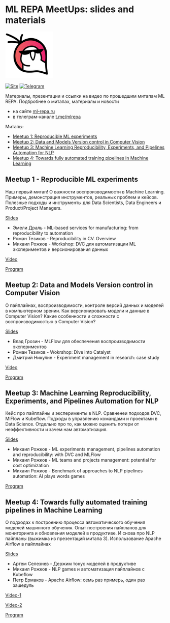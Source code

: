 # ML REPA MeetUps: slides and materials
<img src="logo_repa.svg" alt="ml-repa-logo" width="150px">

[![Site](https://img.shields.io/badge/ml--repa-site-brightgreen)](http://ml-repa.ru/) 
[![Telegram](https://img.shields.io/badge/ml--repa-on%20telegram-blue)](https://t.me/mlrepa)

 Материалы, презентации и ссылки на видео по прошедшим митапам ML REPA.
 Подбробнее о митапах, материалы и новости
 - на сайте [ml-repa.ru](http://ml-repa.ru/)
 - в телеграм-канале [t.me/mlrepa](https://t.me/mlrepa)

Митапы:
* [Meetup 1: Reproducible ML experiments](#meetup-1-reproducible-ml-experiments)
* [Meetup 2: Data and Models Version control in Computer Vision](#meetup-2-data-and-models-version-control-in-computer-vision)
* [Meetup 3: Machine Learning Reproducibility, Experiments, and Pipelines Automation for NLP](#meetup-3-machine-learning-reproducibility-experiments-and-pipelines-automation-for-nlp)
* [Meetup 4: Towards fully automated training pipelines in Machine Learning](#meetup-4-towards-fully-automated-training-pipelines-in-machine-learning)


## Meetup 1 - Reproducible ML experiments

Наш первый митап! О важности воспроизводимости в Machine Learning.
Примеры, демонстрация инструментов, реальных проблем и кейсов. Полезные подходы и инструменты для Data Scientists, Data Engineers и Product/Project Managers.


[Slides](/Meetup-1-Reproducible-ML-experiments)
- Эмели Драль - ML-based services for manufacturing: from reproducibility to automation
- Роман Тезиков - Reproducibility in CV. Overview
- Михаил Рожков -  Workshop: DVC для автоматизации ML экспериментов и версионирования данных

[Video](https://youtu.be/6r4FjdXxQzU?t=261)

[Program](http://ml-repa.ru/page6697700.html) 

## Meetup 2: Data and Models Version control in Computer Vision

О пайплайнах, воспроизводимости, контроле версий данных и моделей в компьютерном зрении. 
Как версионировать модели и данные в Computer Vision? Какие особенности и сложности с воспроизводимостью в Computer Vision?

[Slides](/Meetup-2-Data-and-Models-Version-control-Computer-Vision)
- Влад Грозин - MLFlow для обеспечения воспроизводимости экспериментов
- Роман Тезиков - Wokrshop: Dive into Catalyst
- Дмитрий Никулин - Experiment management in research: case study

[Video](https://youtu.be/SGawkIjBoGE?t=276)

[Program](https://ml-repa.ru/meetup-2-computer-vision)

## Meetup 3: Machine Learning Reproducibility, Experiments, and Pipelines Automation for NLP

Кейс про пайплайны и эксперименты в NLP. Сравненеи подходов DVC, MlFlow и Kubeflow.
Подходы в управлению командами и проектами в Data Science. Отдельно про то, как можно оценить потери от неэффективности и зачем нам автоматизация.

[Slides](/Meetup-3-Reproducibility-Experiments-and-Pipelines-Automation-NLP)
- Михаил Рожков - ML experiments management, pipelines automation and reproducibility: with DVC and MLFlow
- Михаил Рожков - ML teams and projects management: potential for cost optimization
- Михаил Рожков - Benchmark of approaches to NLP pipelines automation: AI plays words games

[Program](https://ml-repa.ru/meetup-3-nlp-amsterdam)


## Meetup 4: Towards fully automated training pipelines in Machine Learning

О подходах к построению процесса автоматического обучения моделей машинного обучения.
Опыт построения пайпланов для мониторинга и обновления моделей в продуктиве. И снова про NLP пайпланы (выжимка из презентаций митапа 3).
Использование Apache Airflow в пайплайнах

[Slides](/Meetup-4-Towards-fully-automated-training-pipelines)
- Артем Селезнев - Держим тонус моделей в продуктиве
- Михаил Рожков - NLP games и автоматизация пайплайнов с Kubeflow
- Петр Ермаков - Apache Airflow: семь раз примерь, один раз зашедуль

[Video-1](https://youtu.be/B3SH2SF5L3o?t=647)

[Video-2](https://youtu.be/6VXkNm_U0Uw?t=138)

[Program](https://ml-repa.ru/meetup-4-automl-train)
